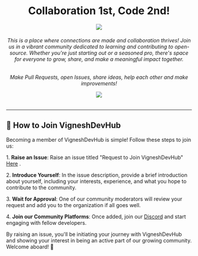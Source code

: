<div align="center">
    <h1>Collaboration 1st, Code 2nd!</h1>
    <img src="https://vignesh025.github.io/VigneshDevHub-video/VigneshDevHub.gif" />
    <h6> This is a place where connections are made and collaboration thrives! Join us in a vibrant community dedicated to learning and contributing to open-source. Whether you're just starting out or a seasoned pro, there's space for everyone to grow, share, and make a meaningful impact together. <h6>
    <p> Make Pull Requests, open Issues, share ideas, help each other and make improvements!</p>
    <a href="https://discord.gg/sFYFqJUnQv">
        <img src="https://img.shields.io/badge/Discord-5865F2?style=for-the-badge&logo=discord&logoColor=white"/>
    </a>
</div>

---

## 🤝 How to Join VigneshDevHub

Becoming a member of VigneshDevHub is simple! Follow these steps to join us:

1\. **Raise an Issue**: Raise an issue titled "Request to Join VigneshDevHub" [Here](https://github.com/VigneshDevHub/.github/issues/new?assignees=&labels=join+request&projects=&template=request_to_join.md&title=Request+to+Join+VigneshDevHub) .

2\. **Introduce Yourself**: In the issue description, provide a brief introduction about yourself, including your interests, experience, and what you hope to contribute to the community.

3\. **Wait for Approval**: One of our community moderators will review your request and add you to the organization if all goes well.

4\. **Join our Community Platforms**: Once added, join our [Discord](https://discord.gg/Ma9GMqYppf) and start engaging with fellow developers.

By raising an issue, you'll be initiating your journey with VigneshDevHub and showing your interest in being an active part of our growing community. Welcome aboard! 🎉
